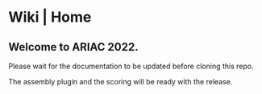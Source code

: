 # Wiki | Home


## Welcome to ARIAC 2022.

Please wait for the documentation to be updated before cloning this repo.

The assembly plugin and the scoring will be ready with the release.
